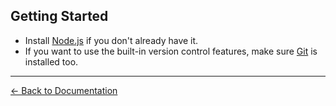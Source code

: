 ## Getting Started

- Install [Node.js](https://nodejs.org/) if you don't already have it.
- If you want to use the built-in version control features, make sure [Git](https://git-scm.com/) is installed too.

---
[<- Back to Documentation](./README.md)